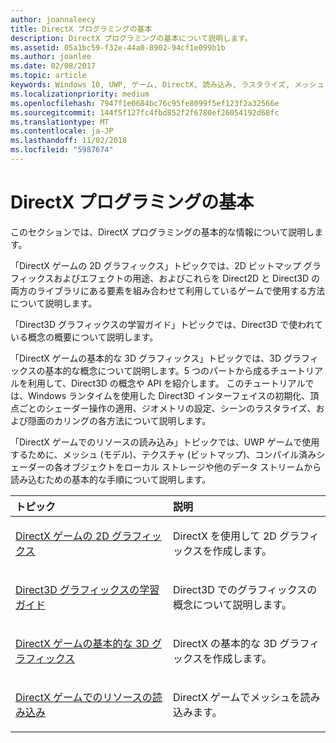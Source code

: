 ```yaml
---
author: joannaleecy
title: DirectX プログラミングの基本
description: DirectX プログラミングの基本について説明します。
ms.assetid: 05a1bc59-f32e-44a0-8902-94cf1e099b1b
ms.author: joanlee
ms.date: 02/08/2017
ms.topic: article
keywords: Windows 10, UWP, ゲーム, DirectX, 読み込み, ラスタライズ, メッシュ, ビットマップ, 2D, 3D
ms.localizationpriority: medium
ms.openlocfilehash: 7947f1e0684bc76c95fe8099f5ef123f2a32566e
ms.sourcegitcommit: 144f5f127fc4fbd852f2f6780ef26054192d68fc
ms.translationtype: MT
ms.contentlocale: ja-JP
ms.lasthandoff: 11/02/2018
ms.locfileid: "5987674"
---
```

# <a name="fundamentals-of-directx-programming"></a>DirectX プログラミングの基本

このセクションでは、DirectX プログラミングの基本的な情報について説明します。

「DirectX ゲームの 2D グラフィックス」トピックでは、2D ビットマップ グラフィックスおよびエフェクトの用途、およびこれらを Direct2D と Direct3D の両方のライブラリにある要素を組み合わせて利用しているゲームで使用する方法について説明します。

「Direct3D グラフィックスの学習ガイド」トピックでは、Direct3D で使われている概念の概要について説明します。

「DirectX ゲームの基本的な 3D グラフィックス」トピックでは、3D グラフィックスの基本的な概念について説明します。5 つのパートから成るチュートリアルを利用して、Direct3D の概念や API を紹介します。 このチュートリアルでは、Windows ランタイムを使用した Direct3D インターフェイスの初期化、頂点ごとのシェーダー操作の適用、ジオメトリの設定、シーンのラスタライズ、および隠面のカリングの各方法について説明します。

「DirectX ゲームでのリソースの読み込み」トピックでは、UWP ゲームで使用するために、メッシュ (モデル)、テクスチャ (ビットマップ)、コンパイル済みシェーダーの各オブジェクトをローカル ストレージや他のデータ ストリームから読み込むための基本的な手順について説明します。

<table>
<colgroup>
<col width="50%" />
<col width="50%" />
</colgroup>
<thead>
<tr class="header">
<th align="left">トピック</th>
<th align="left">説明</th>
</tr>
</thead>
<tbody>
<tr class="odd">
<td align="left"><p><a href="working-with-2d-graphics-in-your-directx-game.md">DirectX ゲームの 2D グラフィックス</a></p></td>
<td align="left"><p>DirectX を使用して 2D グラフィックスを作成します。</p></td>
</tr>
<tr class="even">
<td align="left"><p><a href="https://msdn.microsoft.com/windows/uwp/graphics-concepts/index">Direct3D グラフィックスの学習ガイド</a></p></td>
<td align="left"><p>Direct3D でのグラフィックスの概念について説明します。</p></td>
</tr>
<tr class="odd">
<td align="left"><p><a href="an-introduction-to-3d-graphics-with-directx.md">DirectX ゲームの基本的な 3D グラフィックス</a></p></td>
<td align="left"><p>DirectX の基本的な 3D グラフィックスを作成します。</p></td>
</tr>
<tr class="even">
<td align="left"><p><a href="load-a-game-asset.md">DirectX ゲームでのリソースの読み込み</a></p></td>
<td align="left"><p>DirectX ゲームでメッシュを読み込みます。</p></td>
</tr>
</tbody>
</table>